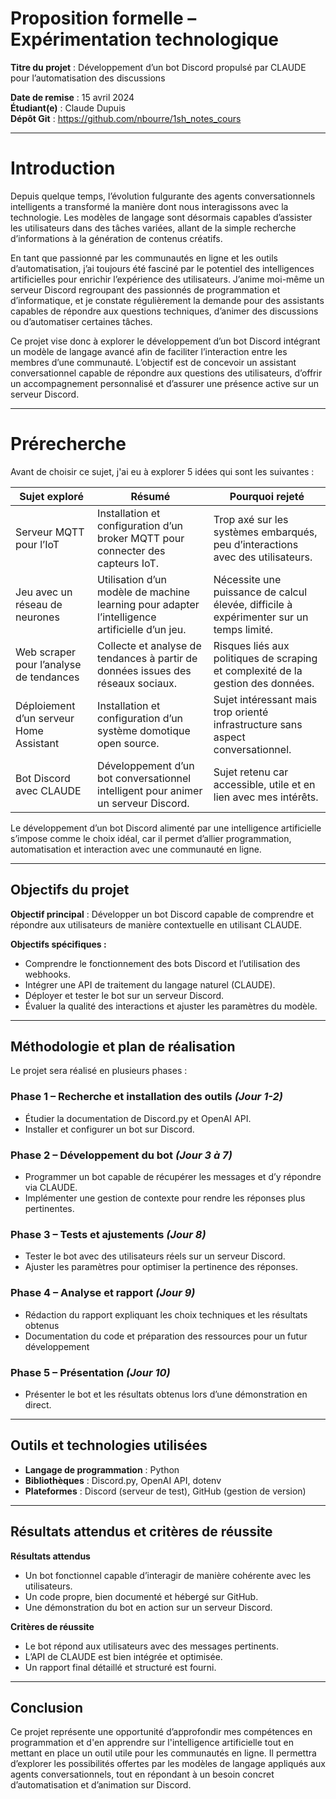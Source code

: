 # Proposition formelle – Expérimentation technologique  
**Titre du projet** : Développement d’un bot Discord propulsé par CLAUDE pour l’automatisation des discussions  

**Date de remise** : 15 avril 2024  
**Étudiant(e)** : Claude Dupuis  
**Dépôt Git** : https://github.com/nbourre/1sh_notes_cours

---

# Introduction  
Depuis quelque temps, l’évolution fulgurante des agents conversationnels intelligents a transformé la manière dont nous interagissons avec la technologie. Les modèles de langage sont désormais capables d’assister les utilisateurs dans des tâches variées, allant de la simple recherche d’informations à la génération de contenus créatifs.

En tant que passionné par les communautés en ligne et les outils d’automatisation, j’ai toujours été fasciné par le potentiel des intelligences artificielles pour enrichir l’expérience des utilisateurs. J’anime moi-même un serveur Discord regroupant des passionnés de programmation et d’informatique, et je constate régulièrement la demande pour des assistants capables de répondre aux questions techniques, d’animer des discussions ou d’automatiser certaines tâches.

Ce projet vise donc à explorer le développement d’un bot Discord intégrant un modèle de langage avancé afin de faciliter l’interaction entre les membres d’une communauté. L’objectif est de concevoir un assistant conversationnel capable de répondre aux questions des utilisateurs, d’offrir un accompagnement personnalisé et d’assurer une présence active sur un serveur Discord.

---

# Prérecherche
Avant de choisir ce sujet, j'ai eu à explorer 5 idées qui sont les suivantes :  

| **Sujet exploré** | **Résumé** | **Pourquoi rejeté** |
|--------------|--------|----------------|
| Serveur MQTT pour l’IoT | Installation et configuration d’un broker MQTT pour connecter des capteurs IoT. | Trop axé sur les systèmes embarqués, peu d’interactions avec des utilisateurs. |
| Jeu avec un réseau de neurones | Utilisation d’un modèle de machine learning pour adapter l’intelligence artificielle d’un jeu. | Nécessite une puissance de calcul élevée, difficile à expérimenter sur un temps limité. |
| Web scraper pour l’analyse de tendances | Collecte et analyse de tendances à partir de données issues des réseaux sociaux. | Risques liés aux politiques de scraping et complexité de la gestion des données. |
| Déploiement d’un serveur Home Assistant | Installation et configuration d’un système domotique open source. | Sujet intéressant mais trop orienté infrastructure sans aspect conversationnel. |
| Bot Discord avec CLAUDE | Développement d’un bot conversationnel intelligent pour animer un serveur Discord. | Sujet retenu car accessible, utile et en lien avec mes intérêts. |

Le développement d’un bot Discord alimenté par une intelligence artificielle s’impose comme le choix idéal, car il permet d’allier programmation, automatisation et interaction avec une communauté en ligne.  


---

## Objectifs du projet  
**Objectif principal** : Développer un bot Discord capable de comprendre et répondre aux utilisateurs de manière contextuelle en utilisant CLAUDE.  

**Objectifs spécifiques :**  
- Comprendre le fonctionnement des bots Discord et l’utilisation des webhooks.  
- Intégrer une API de traitement du langage naturel (CLAUDE).  
- Déployer et tester le bot sur un serveur Discord.  
- Évaluer la qualité des interactions et ajuster les paramètres du modèle.  

---

## Méthodologie et plan de réalisation  
Le projet sera réalisé en plusieurs phases :  

### Phase 1 – Recherche et installation des outils *(Jour 1-2)*
- Étudier la documentation de Discord.py et OpenAI API.  
- Installer et configurer un bot sur Discord.  

### Phase 2 – Développement du bot *(Jour 3 à 7)*  
- Programmer un bot capable de récupérer les messages et d’y répondre via CLAUDE.  
- Implémenter une gestion de contexte pour rendre les réponses plus pertinentes.  

### Phase 3 – Tests et ajustements *(Jour 8)*  
- Tester le bot avec des utilisateurs réels sur un serveur Discord.  
- Ajuster les paramètres pour optimiser la pertinence des réponses.  

### Phase 4 – Analyse et rapport *(Jour 9)*  
- Rédaction du rapport expliquant les choix techniques et les résultats obtenus  
- Documentation du code et préparation des ressources pour un futur développement  

### Phase 5 – Présentation *(Jour 10)*
- Présenter le bot et les résultats obtenus lors d’une démonstration en direct.

---

## Outils et technologies utilisées  
- **Langage de programmation** : Python  
- **Bibliothèques** : Discord.py, OpenAI API, dotenv  
- **Plateformes** : Discord (serveur de test), GitHub (gestion de version)  

---

## Résultats attendus et critères de réussite  
**Résultats attendus**  
- Un bot fonctionnel capable d’interagir de manière cohérente avec les utilisateurs.  
- Un code propre, bien documenté et hébergé sur GitHub.  
- Une démonstration du bot en action sur un serveur Discord.  

**Critères de réussite**  
- Le bot répond aux utilisateurs avec des messages pertinents.  
- L’API de CLAUDE est bien intégrée et optimisée.  
- Un rapport final détaillé et structuré est fourni.  

---

## Conclusion  
Ce projet représente une opportunité d’approfondir mes compétences en programmation et d'en apprendre sur l'intelligence artificielle tout en mettant en place un outil utile pour les communautés en ligne. Il permettra d’explorer les possibilités offertes par les modèles de langage appliqués aux agents conversationnels, tout en répondant à un besoin concret d’automatisation et d’animation sur Discord.

